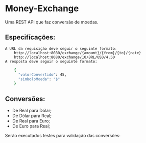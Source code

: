 # Money-Exchange
Uma REST API que faz conversão de moedas.

## Especifícações:

    A URL da requisição deve seguir o seguinte formato:
        http://localhost:8080/exchange/{amount}/{from}/{to}/{rate}
        http://localhost:8080/exchange/10/BRL/USD/4.50
    A resposta deve seguir o seguinte formato:

```bash
    {
      "valorConvertido": 45,
      "simboloMoeda": "$"
    }
```

## Conversões:
* De Real para Dólar;
* De Dólar para Real;
* De Real para Euro;
* De Euro para Real;

Serão executados testes para validação das conversões: